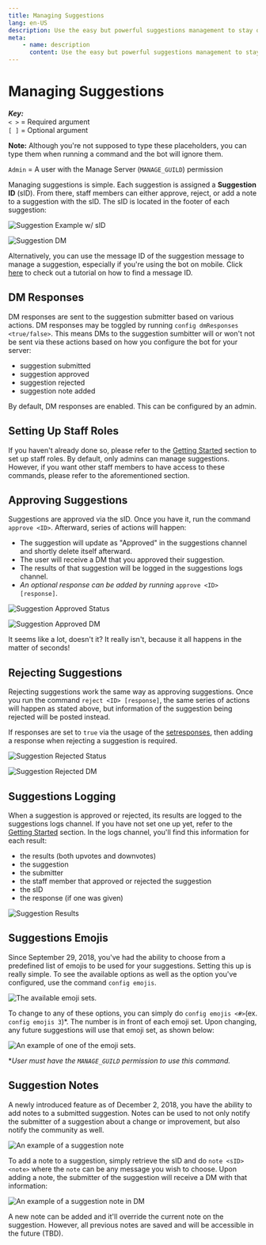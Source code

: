 ```yaml
---
title: Managing Suggestions
lang: en-US
description: Use the easy but powerful suggestions management to stay organized in your Discord.
meta:
    - name: description
      content: Use the easy but powerful suggestions management to stay organized in your Discord.
---
```


# Managing Suggestions

_**Key:**_  
`< >` = Required argument  
`[ ]` = Optional argument

**Note:** Although you're not supposed to type these placeholders, you can type them when running a command and the bot will ignore them.

`Admin` = A user with the Manage Server (`MANAGE_GUILD`) permission

Managing suggestions is simple. Each suggestion is assigned a **Suggestion ID** \(sID\). From there, staff members can either approve, reject, or add a note to a suggestion with the sID. The sID is located in the footer of each suggestion: 

![Suggestion Example w/ sID](/images/managing-suggestions-1.png)

![Suggestion DM](/images/managing-suggestions-2.png)

Alternatively, you can use the message ID of the suggestion message to manage a suggestion, especially if you're using the bot on mobile. Click [here](https://support.discord.com/hc/en-us/articles/206346498-Where-can-I-find-my-User-Server-Message-ID-) to check out a tutorial on how to find a message ID.

## DM Responses
DM responses are sent to the suggestion submitter based on various actions. DM responses may be toggled by running `config dmResponses <true/false>`. This means DMs to the suggestion sumbitter will or won't not be sent via these actions based on how you configure the bot for your server:

- suggestion submitted
- suggestion approved
- suggestion rejected
- suggestion note added

By default, DM responses are enabled. This can be configured by an admin.

## Setting Up Staff Roles

If you haven't already done so, please refer to the [Getting Started](README.md#set-up-the-bot) section to set up staff roles. By default, only admins can manage suggestions. However, if you want other staff members to have access to these commands, please refer to the aforementioned section.

## Approving Suggestions

Suggestions are approved via the sID. Once you have it, run the command `approve <ID>`. Afterward, series of actions will happen:

* The suggestion will update as "Approved" in the suggestions channel and shortly delete itself afterward.
* The user will receive a DM that you approved their suggestion.
* The results of that suggestion will be logged in the suggestions logs channel.
* _An optional response can be added by running_ `approve <ID> [response]`.

![Suggestion Approved Status](/images/managing-suggestions-3.png)

![Suggestion Approved DM](/images/managing-suggestions-4.png)

It seems like a lot, doesn't it? It really isn't, because it all happens in the matter of seconds!

## Rejecting Suggestions

Rejecting suggestions work the same way as approving suggestions. Once you run the command `reject <ID> [response]`, the same series of actions will happen as stated above, but information of the suggestion being rejected will be posted instead.

If responses are set to `true` via the usage of the [setresponses](commands.md#set-responses-command), then adding a response when rejecting a suggestion is required.

![Suggestion Rejected Status](/images/managing-suggestions-5.png)

![Suggestion Rejected DM](/images/managing-suggestions-6.png)

## Suggestions Logging

When a suggestion is approved or rejected, its results are logged to the suggestions logs channel. If you have not set one up yet, refer to the [Getting Started](README.md#setting-up-the-bot) section. In the logs channel, you'll find this information for each result:

* the results (both upvotes and downvotes)
* the suggestion
* the submitter
* the staff member that approved or rejected the suggestion
* the sID
* the response (if one was given)

![Suggestion Results](/images/managing-suggestions-6.png)

## Suggestions Emojis

Since September 29, 2018, you've had the ability to choose from a predefined list of emojis to be used for your suggestions. Setting this up is really simple. To see the available options as well as the option you've configured, use the command `config emojis`.

![The available emoji sets.](/images/managing-suggestions-7.png)

To change to any of these options, you can simply do `config emojis <#>`\(ex. `config emojis 3`\)*. The number is in front of each emoji set. Upon changing, any future suggestions will use that emoji set, as shown below:

![An example of one of the emoji sets.](/images/managing-suggestions-8.png)

**User must have the `MANAGE_GUILD` permission to use this command.*

## Suggestion Notes

A newly introduced feature as of December 2, 2018, you have the ability to add notes to a submitted suggestion. Notes can be used to not only notify the submitter of a suggestion about a change or improvement, but also notify the community as well.

![An example of a suggestion note](/images/managing-suggestions-9.png)

To add a note to a suggestion, simply retrieve the sID and do `note <sID> <note>` where the `note` can be any message you wish to choose. Upon adding a note, the submitter of the suggestion will receive a DM with that information:

![An example of a suggestion note in DM](/images/managing-suggestions-10.png)

A new note can be added and it'll override the current note on the suggestion. However, all previous notes are saved and will be accessible in the future (TBD).

